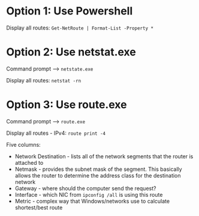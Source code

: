 # Option 1: Use Powershell
Display all routes: `Get-NetRoute | Format-List -Property *`

# Option 2: Use netstat.exe
Command prompt --> `netstate.exe`

Display all routes: `netstat -rn`

# Option 3: Use route.exe
Command prompt --> `route.exe`

Display all routes - IPv4: `route print -4`

Five columns:
- Network Destination - lists all of the network segments that the router is attached to
- Netmask - provides the subnet mask of the segment. This basically allows the router to determine the address class for the destination network
- Gateway - where should the computer send the request?
- Interface - which NIC from `ipconfig /all` is using this route
- Metric - complex way that Windows/networks use to calculate shortest/best route
